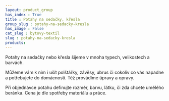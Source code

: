 ```yaml
---
layout: product_group
has_index : True
title : Potahy na sedačky, křesla
group_slug : potahy-na-sedacky-kresla
has_image : False
cat_slug : bytovy-textil
slug : potahy-na-sedacky-kresla
products:
---
```


Potahy na sedačky nebo křesla šijeme v mnoha typech, velikostech a barvách.

Můžeme vám k nim i ušít polštářky, závěsy, ubrus či cokoliv co vás napadne a potřebujete do domácnosti.
Též provádíme úpravy a opravy.

Při objednávce potahu definujte rozměr, barvu, látku, či zda chcete umělého beránka.
Cena je dle spotřeby materiálu a práce.

